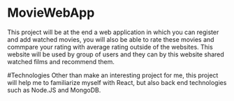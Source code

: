 # MovieWebApp
This project will be at the end a web application in which you can register and add watched movies, you will also be able to rate these movies and commpare your
rating with average rating outside of the websites.
This website will be used by group of users and they can by this website shared watched films and recommend them.


#Technologies
Other than make an interesting project for me, this project will help me to familiarize myself with React, but also back end technologies such as Node.JS and 
MongoDB.

